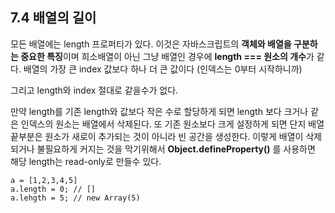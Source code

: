 ## 7.4 배열의 길이

모든 배열에는 length 프로퍼티가 있다.
이것은 자바스크립트의 **객체와 배열을 구분하는 중요한 특징**이며
희소배열이 아닌 그냥 배열인 경우에 **length === 원소의 개수**가 같다.
배열의 가장 큰 index 값보다 하나 더 큰 값이다 (인덱스는 0부터 시작하니까)

그리고 length와 index 절대로 같을수가 없다.

만약 length를 기존 length와 값보다 작은 수로 할당하게 되면 length 보다 크거나 같은 인덱스의 원소는 배열에서 삭제된다.
또 기존 원소보다 크게 설정하게 되면 단지 배열 끝부분은 원소가 새로이 추가되는 것이 아니라 빈 공간을 생성한다.
이렇게 배열이 삭제되거나 불필요하게 커지는 것을 막기위해서 **Object.defineProperty()** 를 사용하면 해당 length는 read-only로 만들수 있다.

```
a = [1,2,3,4,5]
a.length = 0; // []
a.lehgth = 5; // new Array(5)
```
